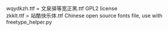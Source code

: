 wqydkzh.ttf = 文泉驿等宽正黑.ttf GPL2 license </br>
zkklt.ttf = 站酷快乐体.ttf Chinese open source fonts file, use with freetype_helper.py